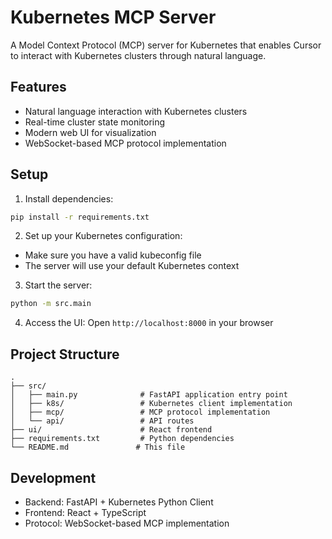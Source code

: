 # Kubernetes MCP Server

A Model Context Protocol (MCP) server for Kubernetes that enables Cursor to interact with Kubernetes clusters through natural language.

## Features

- Natural language interaction with Kubernetes clusters
- Real-time cluster state monitoring
- Modern web UI for visualization
- WebSocket-based MCP protocol implementation

## Setup

1. Install dependencies:

```bash
pip install -r requirements.txt
```

2. Set up your Kubernetes configuration:

- Make sure you have a valid kubeconfig file
- The server will use your default Kubernetes context

3. Start the server:

```bash
python -m src.main
```

4. Access the UI:
   Open `http://localhost:8000` in your browser

## Project Structure

```
.
├── src/
│   ├── main.py              # FastAPI application entry point
│   ├── k8s/                 # Kubernetes client implementation
│   ├── mcp/                 # MCP protocol implementation
│   └── api/                 # API routes
├── ui/                      # React frontend
├── requirements.txt         # Python dependencies
└── README.md               # This file
```

## Development

- Backend: FastAPI + Kubernetes Python Client
- Frontend: React + TypeScript
- Protocol: WebSocket-based MCP implementation
